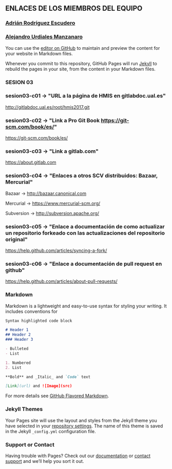 ﻿## ENLACES DE LOS MIEMBROS DEL EQUIPO
### [Adrián Rodríguez Escudero](https://are883.github.io/HMIS-2017/)
### [Alejandro Urdiales Manzanaro](https://urdi10.github.io/hmis-repo01/)

You can use the [editor on GitHub](https://github.com/HMIS96/hmis96/edit/master/index.md) to maintain and preview the content for your website in Markdown files.

Whenever you commit to this repository, GitHub Pages will run [Jekyll](https://jekyllrb.com/) to rebuild the pages in your site, from the content in your Markdown files.

### SESION 03 ###

### sesion03-c01 -> "URL a la página de HMIS en gitlabdoc.ual.es"
http://gitlabdoc.ual.es/root/hmis2017.git

### sesion03-c02 -> "Link a Pro Git Book https://git-scm.com/book/es/"
https://git-scm.com/book/es/

### sesion03-c03 -> "Link a gitlab.com"
https://about.gitlab.com

### sesion03-c04 -> "Enlaces a otros SCV distribuidos: Bazaar, Mercurial"
Bazaar ->  http://bazaar.canonical.com

Mercurial -> https://www.mercurial-scm.org/

Subversion -> http://subversion.apache.org/

### sesion03-c05 -> "Enlace a documentación de como actualizar un repositorio forkeado con las actualizaciones del repositorio original"
https://help.github.com/articles/syncing-a-fork/

### sesion03-c06 -> "Enlace a documentación de pull request en github"
https://help.github.com/articles/about-pull-requests/

### Markdown

Markdown is a lightweight and easy-to-use syntax for styling your writing. It includes conventions for

```markdown
Syntax highlighted code block

# Header 1
## Header 2
### Header 3

- Bulleted
- List

1. Numbered
2. List

**Bold** and _Italic_ and `Code` text

[Link](url) and ![Image](src)
```

For more details see [GitHub Flavored Markdown](https://guides.github.com/features/mastering-markdown/).

### Jekyll Themes

Your Pages site will use the layout and styles from the Jekyll theme you have selected in your [repository settings](https://github.com/HMIS96/hmis96/settings). The name of this theme is saved in the Jekyll `_config.yml` configuration file.

### Support or Contact

Having trouble with Pages? Check out our [documentation](https://help.github.com/categories/github-pages-basics/) or [contact support](https://github.com/contact) and we’ll help you sort it out.

